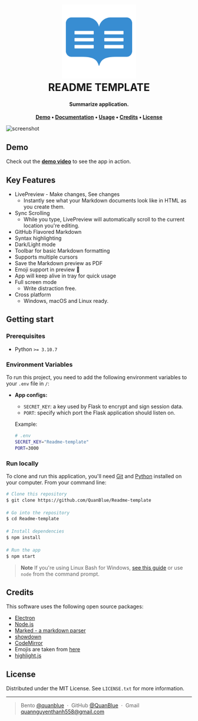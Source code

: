 <h1 align="center">
  <br>
  <img src="./assets/readme-icon.png" alt="icon" width="200"></img>
  <br>
  <b>README TEMPLATE</b>
  <br>
</h1>

<h4 align="center">Summarize application.</h4>

<p align="center">
  <b>
    <a href="#demo">Demo</a> •
    <a href="#documentation">Documentation</a> •
    <a href="#usage">Usage</a> •
    <a href="#credits">Credits</a> •
    <a href="#license">License</a>
  </b>
</p>

![screenshot](https://raw.githubusercontent.com/amitmerchant1990/electron-markdownify/master/app/img/markdownify.gif)

## Demo

Check out the [**demo video**](https://www.youtube.com/channel/UCALhAytLBhmG2un43YxU4mw) to see the app in action.

## Key Features

-  LivePreview - Make changes, See changes
   -  Instantly see what your Markdown documents look like in HTML as you create them.
-  Sync Scrolling
   -  While you type, LivePreview will automatically scroll to the current location you're editing.
-  GitHub Flavored Markdown
-  Syntax highlighting
-  Dark/Light mode
-  Toolbar for basic Markdown formatting
-  Supports multiple cursors
-  Save the Markdown preview as PDF
-  Emoji support in preview :tada:
-  App will keep alive in tray for quick usage
-  Full screen mode
   -  Write distraction free.
-  Cross platform
   -  Windows, macOS and Linux ready.

## Getting start

### Prerequisites

-  Python `>= 3.10.7`

### Environment Variables

To run this project, you need to add the following environment variables to your `.env` file in `/`:

-  **App configs:**

   -  `SECRET_KEY`: a key used by Flask to encrypt and sign session data.
   -  `PORT`: specify which port the Flask application should listen on.

   Example:

   ```sh
   # .env
   SECRET_KEY="Readme-template"
   PORT=3000
   ```

### Run locally

To clone and run this application, you'll need [Git](https://git-scm.com) and [Python](https://www.python.org/downloads/) installed on your computer. From your command line:

```bash
# Clone this repository
$ git clone https://github.com/QuanBlue/Readme-template

# Go into the repository
$ cd Readme-template

# Install dependencies
$ npm install

# Run the app
$ npm start
```

> **Note**
> If you're using Linux Bash for Windows, [see this guide](https://www.howtogeek.com/261575/how-to-run-graphical-linux-desktop-applications-from-windows-10s-bash-shell/) or use `node` from the command prompt.

## Credits

This software uses the following open source packages:

-  [Electron](http://electron.atom.io/)
-  [Node.js](https://nodejs.org/)
-  [Marked - a markdown parser](https://github.com/chjj/marked)
-  [showdown](http://showdownjs.github.io/showdown/)
-  [CodeMirror](http://codemirror.net/)
-  Emojis are taken from [here](https://github.com/arvida/emoji-cheat-sheet.com)
-  [highlight.js](https://highlightjs.org/)

## License

Distributed under the MIT License. See `LICENSE.txt` for more information.

---

> Bento [@quanblue](https://bento.me/quanblue) &nbsp;&middot;&nbsp;
> GitHub [@QuanBlue](https://github.com/QuanBlue) &nbsp;&middot;&nbsp; Gmail quannguyenthanh558@gmail.com
